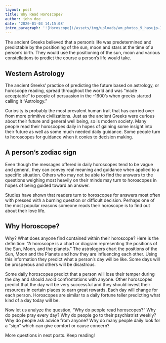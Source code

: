 ```yaml
---
layout: post
title: Why Read Horoscope?
author: john_doe
date: '2020-01-03 14:15:08'
intro_paragraph: '![Horoscope](/assets/img/uploads/am_photos_9_hasujp-1-.jpg)'
---
```

The ancient Greeks believed that a person’s life was predetermined and predictable by the positioning of the sun, moon and stars at the time of a person’s birth. They would use the positioning of the sun, moon and various constellations to predict the course a person’s life would take.

## Western Astrology

The ancient Greeks’ practice of predicting the future based on astrology, or horoscope reading, spread throughout the world and was “made acceptable” to people of persuasion in the -1600’s when greeks started calling it “Astrology.” 

Curiosity is probably the most prevalent human trait that has carried over from more primitive civilizations. Just as the ancient Greeks were curious about their future and general well being, so is modern society. Many people read their horoscopes daily in hopes of gaining some insight into their future as well as some much needed daily guidance. Some people turn to horoscopes for guidance when it conies to decision making.

## A person’s zodiac sign

Even though the messages offered in daily horoscopes tend to be vague and general, they can convey real meaning and guidance when applied to a specific situation. Others who may not be able to find the answers to the questions weighing most heavily on their minds may turn to horoscopes in hopes of being guided toward an answer.

Studies have shown that readers turn to horoscopes for answers most often with pressed with a burning question or difficult decision. Perhaps one of the most popular reasons someone reads their horoscope is to find out about their love life.

## Why Horoscope?

Why? What does anyone find contained within their horoscope? Here is the definition: “A horoscope is a chart or diagram representing the positions of the Sun, Moon, and the planets.” The astrologers chart the positions of the Sun, Moon and the Planets and how they are influencing each other. Using this information they predict what a person’s day will be like. Some days will be prosperous and others will be disastrous.

Some daily horoscopes predict that a person will lose their temper during the day and should avoid confrontations with anyone. Other horoscopes predict that the day will be very successful and they should invest their resources in certain places to earn great rewards. Each day will change for each person. Horoscopes are similar to a daily fortune teller predicting what kind of a day today will be.

Now let us analyze the question, “Why do people read horoscopes?” Why do people pray every day? Why do people go to their psychiatrist weekly? Why do people ask advice from anyone? Why do many people daily look for a “sign” which can give comfort or cause concern?

More questions in next posts. Keep reading!
